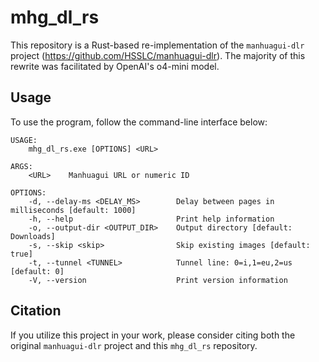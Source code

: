 # mhg_dl_rs

This repository is a Rust-based re-implementation of the `manhuagui-dlr` project (https://github.com/HSSLC/manhuagui-dlr). The majority of this rewrite was facilitated by OpenAI's o4-mini model.

## Usage

To use the program, follow the command-line interface below:

```
USAGE:
    mhg_dl_rs.exe [OPTIONS] <URL>

ARGS:
    <URL>    Manhuagui URL or numeric ID

OPTIONS:
    -d, --delay-ms <DELAY_MS>        Delay between pages in milliseconds [default: 1000]
    -h, --help                       Print help information
    -o, --output-dir <OUTPUT_DIR>    Output directory [default: Downloads]
    -s, --skip <skip>                Skip existing images [default: true]
    -t, --tunnel <TUNNEL>            Tunnel line: 0=i,1=eu,2=us [default: 0]
    -V, --version                    Print version information
```

## Citation

If you utilize this project in your work, please consider citing both the original `manhuagui-dlr` project and this `mhg_dl_rs` repository.